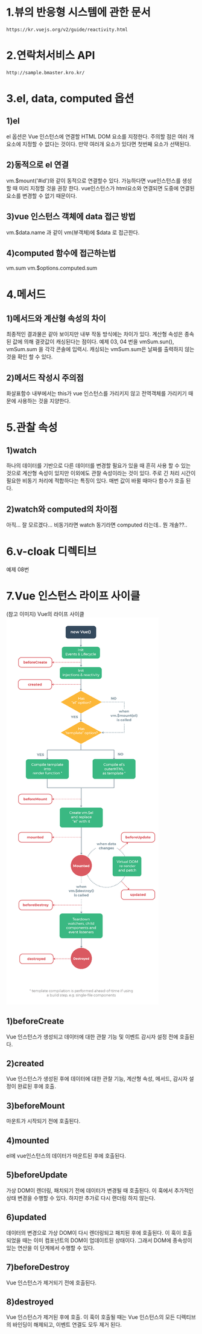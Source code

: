 # 1.뷰의 반응형 시스템에 관한 문서
```
https://kr.vuejs.org/v2/guide/reactivity.html
```

# 2.연락처서비스 API
```
http://sample.bmaster.kro.kr/
```

# 3.el, data, computed 옵션
## 1)el
el 옵션은 Vue 인스턴스에 연결할 HTML DOM 요소를 지정한다.
주의할 점은 여러 개 요소에 지정할 수 없다는 것이다.
만약 여러개 요소가 있다면 첫번째 요소가 선택된다.

## 2)동적으로 el 연결
vm.$mount('#id')와 같이 동적으로 연결할수 있다.
가능하다면 vue인스턴스를 생성할 때 미리 지정할 것을 권장 한다.
vue인스턴스가 html요소와 연결되면 도중에 연결된 요소를 변경할 수 없기 때문이다.

## 3)vue 인스턴스 객체에 data 접근 방법
vm.$data.name 과 같이 vm(뷰객체)에 $data 로 접근한다.

## 4)computed 함수에 접근하는법
vm.sum
vm.$options.computed.sum

# 4.메서드
## 1)메서드와 계산형 속성의 차이
최종적인 결과물은 같아 보이지만 내부 작동 방식에는 차이가 있다.
계산형 속성은 종속된 값에 의해 결괏값이 캐싱된다는 점이다.
예제 03, 04 번을 vmSum.sun(), vmSum.sum 을 각각 콘솔에 입력시.
캐싱되는 vmSum.sum은 날짜를 출력하지 않는것을 확인 할 수 있다.

## 2)메서드 작성시 주의점
화살표함수 내부에서는 this가 vue 인스턴스를 가리키지 않고 전역객체를 가리키기 때문에 사용하는 것을 지양한다.

# 5.관찰 속성
## 1)watch
하나의 데이터를 기반으로 다른 데이터를 변경할 필요가 있을 때 흔히 사용 할 수 있는 것으로 계산형 속성이 있지만 이외에도 관찰 속성이라는 것이 있다. 주로 긴 처리 시간이 필요한 비동기 처리에 적합하다는 특징이 있다. 매번 값이 바뀔 때마다 함수가 호출 된다.

## 2)watch와 computed의 차이점
아직... 잘 모르겠다...
비동기라면 watch 동기라면 computed 라는데.. 뭔 개솔??..

# 6.v-cloak 디렉티브
예제 08번

# 7.Vue 인스턴스 라이프 사이클
(참고 이미지) Vue의 라이프 사이클 ![Vue life-cycle](../imgs/02_lifecycle_re.png)

## 1)beforeCreate
Vue 인스턴스가 생성되고 데이터에 대한 관찰 기능 및 이벤트 감시자 설정 전에 호출된다.

## 2)created
Vue 인스턴스가 생성된 후에 데이터에 대한 관찰 기능, 계산형 속성, 메서드, 감시자 설정이 완료된 후에 호출.

## 3)beforeMount
마운트가 시작되기 전에 호출된다.

## 4)mounted
el에 vue인스턴스의 데이터가 마운트된 후에 호출된다.

## 5)beforeUpdate
가상 DOM이 렌더링, 패치되기 전에 데이터가 변경될 때 호출된다.
이 훅에서 추가적인 상태 변경을 수행할 수 있다. 하지만 추가로 다시 랜더링 하지 않는다.

## 6)updated
데이터의 변경으로 가상 DOM이 다시 렌더링되고 패치된 후에 호출된다. 이 훅이 호출되었을 때는 이미 컴포넌트의 DOM이 업데이트된 상태이다. 그래서 DOM에 종속성이 있는 연산을 이 단계에서 수행할 수 있다.

## 7)beforeDestroy
Vue 인스턴스가 제거되기 전에 호출된다.

## 8)destroyed
Vue 인스턴스가 제거된 후에 호출. 이 훅이 호출될 때는 Vue 인스턴스의 모든 디렉티브의 바인딩이 해제되고, 이벤트 연결도 모두 제거 된다.